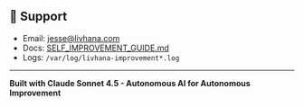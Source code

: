 ## 💬 Support

- Email: <jesse@livhana.com>
- Docs: [SELF_IMPROVEMENT_GUIDE.md](./SELF_IMPROVEMENT_GUIDE.md)
- Logs: `/var/log/livhana-improvement*.log`

---

**Built with Claude Sonnet 4.5 - Autonomous AI for Autonomous Improvement**

<!-- Last verified: 2025-10-02 -->

<!-- Optimized: 2025-10-02 -->

<!-- Last updated: 2025-10-02 -->

<!-- Last optimized: 2025-10-02 -->
